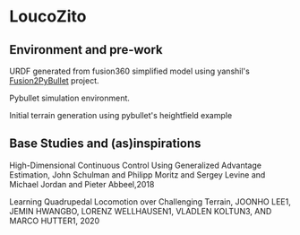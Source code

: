 # LoucoZito

## Environment and pre-work

URDF generated from fusion360 simplified model using yanshil's [Fusion2PyBullet](https://github.com/yanshil/Fusion2PyBullet) project.

Pybullet simulation environment.

Initial terrain generation using pybullet's heightfield example

## Base Studies and (as)inspirations

High-Dimensional Continuous Control Using Generalized Advantage Estimation, 
John Schulman and Philipp Moritz and Sergey Levine and Michael Jordan and Pieter Abbeel,2018

Learning Quadrupedal Locomotion over Challenging Terrain,
JOONHO LEE1, JEMIN HWANGBO, LORENZ WELLHAUSEN1, VLADLEN KOLTUN3, AND MARCO HUTTER1, 2020
